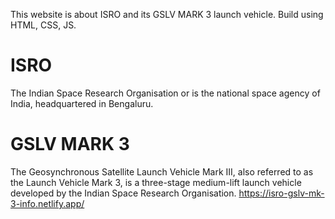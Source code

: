 This website is about ISRO and its GSLV MARK 3 launch vehicle. Build using HTML, CSS, JS.
# ISRO
The Indian Space Research Organisation or is the national space agency of India, headquartered in Bengaluru.
# GSLV MARK 3
The Geosynchronous Satellite Launch Vehicle Mark III, also referred to as the Launch Vehicle Mark 3, is a three-stage medium-lift 
launch vehicle developed by the Indian Space Research Organisation.
https://isro-gslv-mk-3-info.netlify.app/
